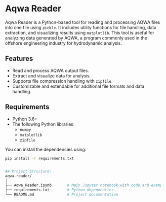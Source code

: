 # Aqwa Reader

Aqwa Reader is a Python-based tool for reading and processing AQWA files into one file using `pickle`. It includes utility functions for file handling, data extraction, and visualizing results using `matplotlib`. This tool is useful for analyzing data generated by AQWA, a program commonly used in the offshore engineering industry for hydrodynamic analysis.

## Features

- Read and process AQWA output files.
- Extract and visualize data for analysis.
- Supports file compression handling with `zipfile`.
- Customizable and extendable for additional file formats and data handling.

## Requirements

- Python 3.6+
- The following Python libraries:
  - `numpy`
  - `matplotlib`
  - `zipfile`
  
You can install the dependencies using:

```bash
pip install -r requirements.txt


## Project Structure:
aqwa-reader/
│
├── Aqwa_Reader.ipynb       # Main Jupyter notebook with code and examples
├── requirements.txt        # Python dependencies
└── README.md               # Project documentation
